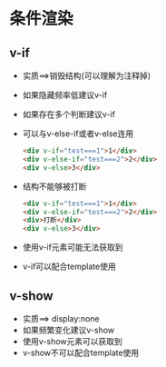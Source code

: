 # 条件渲染

## v-if

+   实质==>销毁结构(可以理解为注释掉)

+   如果隐藏频率低建议v-if

+   如果存在多个判断建议v-if

+   可以与v-else-if或者v-else连用

    ```html
    <div v-if="test===1">1</div>
    <div v-else-if="test===2">2</div>
    <div v-else>3</div>
    ```

+   结构不能够被打断

    ```html
    <div v-if="test===1">1</div>
    <div v-else-if="test===2">2</div>
    <div>打断</div>
    <div v-else>3</div>
    ```

+   使用v-if元素可能无法获取到
+   v-if可以配合template使用



## v-show

+   实质==> display:none
+   如果频繁变化建议v-show
+   使用v-show元素可以获取到
+   v-show不可以配合template使用